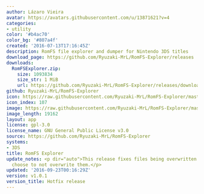 ```yaml
---
author: Lázaro Vieira
avatar: https://avatars.githubusercontent.com/u/13871621?v=4
categories:
- utility
color: '#b4ac70'
color_bg: '#807a4f'
created: '2016-07-13T17:16:45Z'
description: RomFS file explorer and dumper for Nintendo 3DS titles
download_page: https://github.com/Ryuzaki-MrL/RomFS-Explorer/releases
downloads:
  RomFSExplorer.zip:
    size: 1093834
    size_str: 1 MiB
    url: https://github.com/Ryuzaki-MrL/RomFS-Explorer/releases/download/v1.0.1/RomFSExplorer.zip
github: Ryuzaki-MrL/RomFS-Explorer
icon: https://raw.githubusercontent.com/Ryuzaki-MrL/RomFS-Explorer/master/meta/icon.png
icon_index: 107
image: https://raw.githubusercontent.com/Ryuzaki-MrL/RomFS-Explorer/master/meta/banner.png
image_length: 19162
layout: app
license: gpl-3.0
license_name: GNU General Public License v3.0
source: https://github.com/Ryuzaki-MrL/RomFS-Explorer
systems:
- 3DS
title: RomFS Explorer
update_notes: <p dir="auto">This release fixes files being overwritten even if you
  choose to not overwrite them.</p>
updated: '2016-09-23T00:16:29Z'
version: v1.0.1
version_title: Hotfix release
---
```

